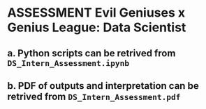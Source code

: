 # ASSESSMENT Evil Geniuses x Genius League: Data Scientist

## a. Python scripts can be retrived from `DS_Intern_Assessment.ipynb`

## b. PDF of outputs and interpretation can be retrived from `DS_Intern_Assessment.pdf`
